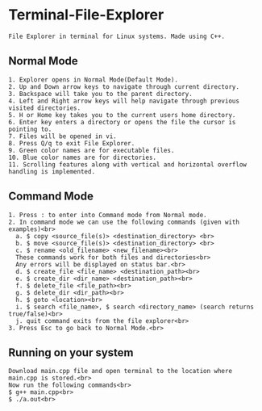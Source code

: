 # Terminal-File-Explorer
    File Explorer in terminal for Linux systems. Made using C++.
## Normal Mode
    1. Explorer opens in Normal Mode(Default Mode).
    2. Up and Down arrow keys to navigate through current directory.
    3. Backspace will take you to the parent directory.
    4. Left and Right arrow keys will help navigate through previous visited directories.
    5. H or Home key takes you to the current users home directory.
    6. Enter key enters a directory or opens the file the cursor is pointing to.
    7. Files will be opened in vi.
    8. Press Q/q to exit File Explorer.
    9. Green color names are for executable files.
    10. Blue color names are for directories.
    11. Scrolling features along with vertical and horizontal overflow handling is implemented.

## Command Mode
    1. Press : to enter into Command mode from Normal mode.
    2. In command mode we can use the following commands (given with examples)<br>
      a. $ copy <source_file(s)> <destination_directory> <br>
      b. $ move <source_file(s)> <destination_directory> <br>
      c. $ rename <old_filename> <new_filename><br>
      These commands work for both files and directories<br>
      Any errors will be displayed on status bar.<br>
      d. $ create_file <file_name> <destination_path><br>
      e. $ create_dir <dir_name> <destination_path><br>
      f. $ delete_file <file_path><br>
      g. $ delete_dir <dir_path><br>
      h. $ goto <location><br>
      i. $ search <file_name>, $ search <directory_name> (search returns true/false)<br>
      j. quit command exits from the file explorer<br>
    3. Press Esc to go back to Normal Mode.<br>
  
## Running on your system
    Download main.cpp file and open terminal to the location where main.cpp is stored.<br>
    Now run the following commands<br>
    $ g++ main.cpp<br>
    $ ./a.out<br>
